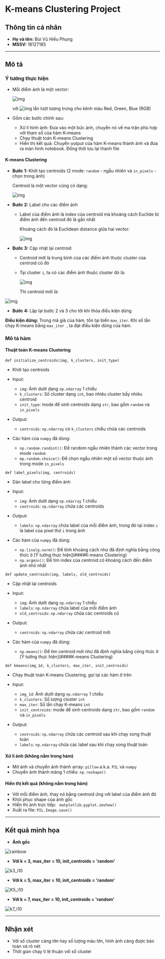 # K-means Clustering Project

## Thông tin cá nhân

* **Họ và tên:** Bùi Vũ Hiếu Phụng
* **MSSV:** 18127185



--------------------------------------------------------

## Mô tả

### Ý tưởng thực hiện

* Mỗi điểm ảnh là một vector:

  ![img](http://latex2png.com/pngs/6fc4cffe5f26fdf0f318fcf5cfadf227.png)

   với ![img](http://www.sciweavers.org/upload/Tex2Img_1596607412/eqn.png) lần lượt tượng trưng cho kênh màu Red, Green, Blue (RGB)

  

* Gồm các bước chính sau:
  * Xử lí hình ảnh: Đưa vào một bức ảnh, chuyển nó về ma trận phù hợp với tham số của hàm K-means
  * Chạy thuật toán K-means Clustering
  * Hiển thị kết quả: Chuyển output của hàm K-means thành ảnh và đưa ra màn hình notebook. Đồng thời lưu lại thành file
  
  

#### K-means Clustering 

* **Bước 1:** Khởi tạo centroids (2 mode: `random` - ngẫu nhiên và `in_pixels` - chọn trong ảnh)

  Centroid là một vector cũng có dạng:

  ![img](http://www.sciweavers.org/upload/Tex2Img_1596607470/eqn.png)

  

* **Bước 2:** Label cho các điểm ảnh

  * Label của điểm ảnh là index của centroid mà khoảng cách Euclide từ điểm ảnh đến centroid đó là gần nhất

    Khoảng cách đó là Euclidean distance giữa hai vector: 
    
    ![img](http://www.sciweavers.org/upload/Tex2Img_1596607530/eqn.png)

  

* **Bước 3:** Cập nhật lại centroid

  * Centroid mới là trung bình của các điểm ảnh thuộc cluster của centroid cũ đó

  * Tại cluster `i`, ta có các điểm ảnh thuộc cluster đó là:

    ![img](http://www.sciweavers.org/upload/Tex2Img_1596607654/eqn.png)
    
    Thì centroid mới là: 
    

![img](http://www.sciweavers.org/upload/Tex2Img_1596607679/eqn.png)

* **Bước 4:** Lặp lại bước 2 và 3 cho tới khi thỏa điều kiện dừng

**Điều kiện dừng:** Trong mã giả của hàm, tồn tại biến `max_iter`. Khi số lần chạy K-means bằng `max_iter `, ta đạt điều kiện dừng của hàm.



### Mô tả hàm

#### Thuật toán K-means Clustering

`def initialize_centroids(img, k_clusters, init_type)`

* Khởi tạo centroids
* Input:
  * `img`: Ảnh dưới dạng `np.ndarray` 1 chiều
  * `k_clusters`: Số cluster dạng `int`, bao nhiêu cluster bấy nhiêu centroid
  * `init_type`: mode để sinh centroids dạng `str`, bao gồm `random` và `in_pixels`
* Output:
  
  * `centroids`: `np.ndarray` có `k_clusters` chiều chứa các centroids
* Các hàm của `numpy` đã dùng:
  * `np.random.randint()`: Để random ngẫu nhiên thành các vector trong mode `random`
  * `mp.random.choice()`: Để chọn ngẫu nhiên một số vector thuộc ảnh trong mode `in_pixels` 
  
  

`def label_pixels(img, centroids)`

* Dán label cho từng điểm ảnh
* Input:
  * `img`: Ảnh dưới dạng `np.ndarray` 1 chiều
  * `centroids`: `np.ndarray` chứa các centroids
* Output:
  
  * `labels`: `np.ndarray` chứa label của mỗi điểm ảnh, trong đó tại index `i` là label của pixel thứ `i` trong ảnh
* Các hàm của `numpy` đã dùng:
  * `np.linalg.norm()`: Để tính khoảng cách như đã định nghĩa bằng công thức ở  [Ý tưởng thực hiện](####K-means Clustering)
  * `np.argmin()`: Để tìm index của centroid có khoảng cách đến điểm ảnh nhỏ nhất
  
  

`def update_centroids(img, labels, old_centroids)`

* Cập nhật lại centroids
* Input:
  * `img`: Ảnh dưới dạng `np.ndarray` 1 chiều
  * `labels`: `np.ndarray` chứa label của mỗi điểm ảnh
  * `old_centroids`: `np.ndarray` chứa các centroids cũ
* Output:
  
  * `centroids`: `np.ndarray` chứa các centroid mới
* Các hàm của `numpy` đã dùng:
  
  * `np.means()`: Để tìm centroid mới như đã định nghĩa bằng công thức ở  [Ý tưởng thực hiện](####K-means Clustering)
  
  

`def kmeans(img_1d, k_clusters, max_iter, init_centroids)`

* Chạy thuật toán K-means Clustering, gọi lại các hàm ở trên

* Input:

  * `img_1d`: Ảnh dưới dạng `np.ndarray` 1 chiều
  * `k_clusters`:  Số lượng cluster `int`
  * `max_iter`:  Số lần chạy K-means `int`
  * `init_centroids`: mode để sinh centroids dạng `str`, bao gồm `random` và `in_pixels`
* Output:

  * `centroids`: `np.ndarray` chứa các centroid sau khi chạy xong thuật toán
  * `labels`: `np.ndarray` chứa các label sau khi chạy xong thuật toán 
  
  

#### Xử lí ảnh (không nằm trong hàm)

* Mở ảnh và chuyển ảnh thành array: `pillow` a.k.a. `PIL` và `numpy`
* Chuyển ảnh thành mảng 1 chiều: `np.reshape()`



#### Hiển thị kết quả (không nằm trong hàm)

* Với mỗi điểm ảnh, thay nó bằng centroid ứng với label của điểm ảnh đó
* Khôi phục shape của ảnh gốc
* Hiển thị ảnh trực tiếp: ` matplotlib.pyplot.imshow()`
* Xuất ra file: `PIL.Image.save()`



----------------------------------------------------------------

## Kết quả minh họa

* **Ảnh gốc**

![rainbow](rainbow.jpg)



* **Với k = 3, max_iter = 10, init_centroids = 'random'**

![k3_i10](k3_i10.png)



* **Với k = 5, max_iter = 10, init_centroids = 'random'**

![K5_i10](k5_i10.png)



* **Với k = 7, max_iter = 10, init_centroids = 'random'**

![k7_i10](k7_i10.png)



-------------------------------------------------

## Nhận xét

* Với số cluster càng lớn hay số lượng màu lớn, hình ảnh càng được bảo toàn và rõ nét
* Thời gian chạy tỉ lệ thuận với số cluster



